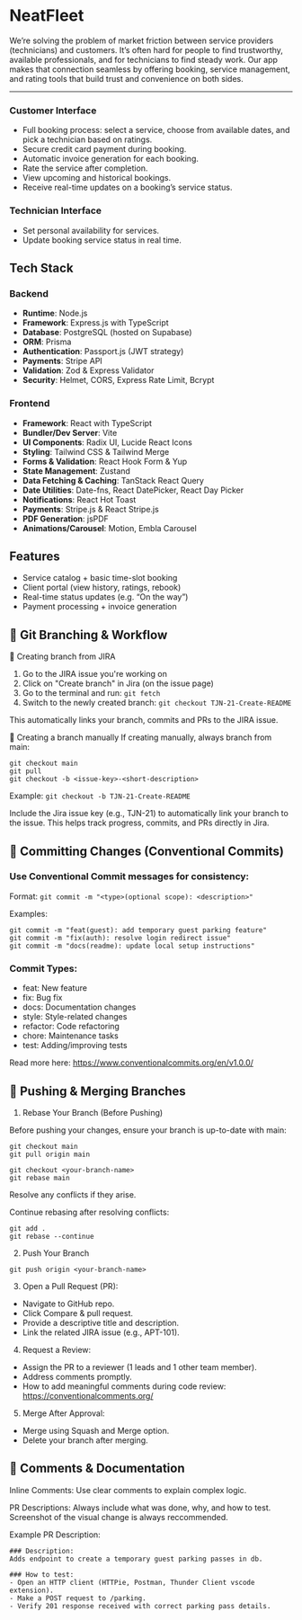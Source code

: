 # NeatFleet


We’re solving the problem of market friction between service providers (technicians) and customers. It’s often hard for people to find trustworthy, available professionals, and for technicians to find steady work. Our app makes that connection seamless by offering booking, service management, and rating tools that build trust and convenience on both sides.

---
### Customer Interface
- Full booking process: select a service, choose from available dates, and pick a technician based on ratings.
- Secure credit card payment during booking.
- Automatic invoice generation for each booking.
- Rate the service after completion.
- View upcoming and historical bookings.
- Receive real-time updates on a booking’s service status.

### Technician Interface
- Set personal availability for services.
- Update booking service status in real time.


## Tech Stack

### Backend
- **Runtime**: Node.js
- **Framework**: Express.js with TypeScript
- **Database**: PostgreSQL (hosted on Supabase)
- **ORM**: Prisma
- **Authentication**: Passport.js (JWT strategy)
- **Payments**: Stripe API
- **Validation**: Zod & Express Validator
- **Security**: Helmet, CORS, Express Rate Limit, Bcrypt

### Frontend
- **Framework**: React with TypeScript
- **Bundler/Dev Server**: Vite
- **UI Components**: Radix UI, Lucide React Icons
- **Styling**: Tailwind CSS & Tailwind Merge
- **Forms & Validation**: React Hook Form & Yup
- **State Management**: Zustand
- **Data Fetching & Caching**: TanStack React Query
- **Date Utilities**: Date-fns, React DatePicker, React Day Picker
- **Notifications**: React Hot Toast
- **Payments**: Stripe.js & React Stripe.js
- **PDF Generation**: jsPDF
- **Animations/Carousel**: Motion, Embla Carousel


## Features

- Service catalog + basic time-slot booking
- Client portal (view history, ratings, rebook)
- Real-time status updates (e.g. “On the way”)
- Payment processing + invoice generation

## 🌳 Git Branching & Workflow
🔹 Creating branch from JIRA
1. Go to the JIRA issue you're working on
2. Click on "Create branch" in Jira (on the issue page)
3. Go to the terminal and run: `git fetch`
4. Switch to the newly created branch: `git checkout TJN-21-Create-README`

This automatically links your branch, commits and PRs to the JIRA issue.

🔹 Creating a branch manually
If creating manually, always branch from main:
````
git checkout main
git pull
git checkout -b <issue-key>-<short-description>
````

Example: `git checkout -b TJN-21-Create-README`

Include the Jira issue key (e.g., TJN-21) to automatically link your branch to the issue. This helps track progress, commits, and PRs directly in Jira.


## 🔄 Committing Changes (Conventional Commits)

### Use Conventional Commit messages for consistency:

Format: ```git commit -m "<type>(optional scope): <description>"```

Examples:
```
git commit -m "feat(guest): add temporary guest parking feature"
git commit -m "fix(auth): resolve login redirect issue"
git commit -m "docs(readme): update local setup instructions"
```

### Commit Types:
- feat: New feature
- fix: Bug fix
- docs: Documentation changes
- style: Style-related changes
- refactor: Code refactoring
- chore: Maintenance tasks
- test: Adding/improving tests


Read more here: https://www.conventionalcommits.org/en/v1.0.0/

## 🔀 Pushing & Merging Branches
1. Rebase Your Branch (Before Pushing)

Before pushing your changes, ensure your branch is up-to-date with main:
```
git checkout main
git pull origin main

git checkout <your-branch-name>
git rebase main
```
Resolve any conflicts if they arise.

Continue rebasing after resolving conflicts:
```
git add .
git rebase --continue
```

2. Push Your Branch

`git push origin <your-branch-name>`


3. Open a Pull Request (PR):
- Navigate to GitHub repo.
- Click Compare & pull request.
- Provide a descriptive title and description.
- Link the related JIRA issue (e.g., APT-101).

4. Request a Review:
- Assign the PR to a reviewer (1 leads and 1 other team member).
- Address comments promptly.
- How to add meaningful comments during code review: https://conventionalcomments.org/

5. Merge After Approval:
- Merge using Squash and Merge option.
- Delete your branch after merging.


## 💬 Comments & Documentation
Inline Comments: Use clear comments to explain complex logic.

PR Descriptions: Always include what was done, why, and how to test. Screenshot of the visual change is always reccommended.

Example PR Description:

```
### Description:
Adds endpoint to create a temporary guest parking passes in db.

### How to test:
- Open an HTTP client (HTTPie, Postman, Thunder Client vscode extension).
- Make a POST request to /parking.
- Verify 201 response received with correct parking pass details.

```
